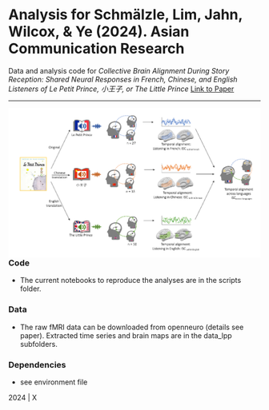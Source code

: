 Analysis for Schmälzle, Lim, Jahn, Wilcox, & Ye (2024). Asian Communication Research
=============================================

Data and analysis code for  *Collective Brain Alignment During Story Reception: 
Shared Neural Responses in French, Chinese, and English Listeners 
of Le Petit Prince, 小王子, or The Little Prince* [Link to Paper](https://docs.google.com)


***

<img align="right" width=550px src=data_lpp/explainer_fig.png> 



### Code

-   The current notebooks to reproduce the analyses are in the scripts folder.


### Data

-   The raw fMRI data can be downloaded from openneuro (details see paper). Extracted time series and brain maps are in the data_lpp subfolders.

### Dependencies

-   see environment file


2024 | X
